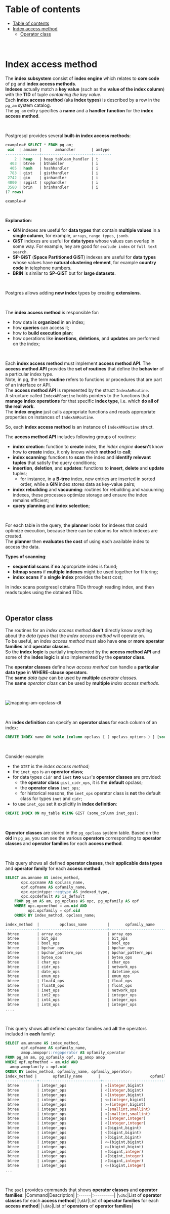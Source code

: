# Table of contents
<!-- TOC -->
* [Table of contents](#table-of-contents)
* [Index access method](#index-access-method)
  * [Operator class](#operator-class)
<!-- TOC -->

<br>

# Index access method
The **index subsystem** consist of **index engine** which relates to **core code** of pg and **index access methods**.<br>
**Indexes** actually match a **key value** (such as the **value of the index column**) with the **TID** of tuple _containing the key value_.<br>
Each **index access method** (aka **index types**) is described by a row in the `pg_am` system catalog.<br>
The `pg_am` entry specifies a **name** and a **handler function** for the **index access method**.<br>

<br>

Postgresql provides several **built-in index access methods**:
```sql
example=# SELECT * FROM pg_am;
 oid  | amname |      amhandler       | amtype
------+--------+----------------------+--------
    2 | heap   | heap_tableam_handler | t
  403 | btree  | bthandler            | i
  405 | hash   | hashhandler          | i
  783 | gist   | gisthandler          | i
 2742 | gin    | ginhandler           | i
 4000 | spgist | spghandler           | i
 3580 | brin   | brinhandler          | i
(7 rows)

example=#
```

<br>

**Explanation**:
- **GIN** indexes are useful for **data types** that contain **multiple values** in a **single column**, for example, `arrays`, `range types`, `jsonb`.<br>
- **GiST** indexes are useful for **data types** whose values can overlap in some way. For example, hey are good for `exclude index` or `full text search`.<br>
- **SP-GiST** (**Space Partitioned GiST**) indexes are useful for **data types** whose values have **natural clustering element**, for example **country code** in telephone numbers.<br>
- **BRIN** is similar to **SP-GiST** but for **large datasets**.<br>

<br>

Postgres allows adding **new index** types by creating **extensions**.<br>

<br>

The **index access method** is responsible for:
- how data is **organized** in an index;
- how **queries** can access it;
- how to **build execution plan**;
- how operations like **insertions**, **deletions**, and **updates** are performed on the index;

<br>

Each **index access method** must implement **access method API**. The **access method API** provides the **set of routines** that define the **behavior** of a particular index type.<br>
Note, in pg, the term **routine** refers to functions or procedures that are part of an interface or API.<br>
The **access method API** is represented by the struct `IndexAmRoutine`.<br>
A structure called `IndexAMRoutine` holds pointers to the functions that **manage index operations** for that specific **index type**, i.e. which **do all of the real work**.<br>
The **index engine** just calls appropriate functions and reads appropriate properties on instances of `IndexAmRoutine`.<br>

So, each **index access method** is an instance of `IndexAMRoutine` struct.<br>

The **access method API** includes following groups of routines:
- **index creation**: function to **create** index, the _index engine_ **doesn't** know how to **create** index, it only knows which **method** to **call**;
- **index scanning**: functions to **scan** the index and **identify relevant tuples** that satisfy the query conditions;
- **insertion**, **deletion**, and **updates**: functions to **insert**, **delete** and **update** tuples;
    - for instance, in a **B-tree** index, new entries are inserted in sorted order, while a **GIN** index stores data as key-value pairs;
- **index rebuilding** and **vacuuming**: routines for rebuilding and vacuuming indexes, these processes optimize storage and ensure the index remains efficient;
- **query planning** and **index selection**;

<br>

For each table in the query, the **planner** looks for indexes that could optimize execution, because there can be columns for which indexes are created.<br>
The **planner** then **evaluates the cost** of using each available index to access the data.<br>

**Types of scanning**:
- **sequential scans** if **no** appropriate index is found;
- **bitmap scans** if **multiple indexes** might be used together for filtering;
- **index scans** if a **single index** provides the best cost;

In index scans postgresql obtains TIDs through reading index, and then reads tuples using the obtained TIDs.<br>

<br>

## Operator class
The routines for an _index access method_ **don't** directly know anything about the _data types_ that the _index access method_ will operate on.<br>
To be useful, an _index access method_ must also have **one** or **more operator families** and **operator classes**.<br>
So the **index logic** is partially implemented by the **access method API** and some of the **index logic** is also implemented by the **operator class**.<br>

The **operator classes** define how _access method_ can handle a **particular data type** in **WHERE-clause operators**.<br>
The **same** _data type_ can be used by **multiple** _operator classes_.<br>
The **same** _operator class_ can be used by **multiple** _index access methods_.<br>

<br>

![mapping-am-opclass-dt](/img/access_methods2opclass.png)

<br>

An **index definition** can specify an **operator class** for each column of an index:
```sql
CREATE INDEX name ON table (column opclass [ ( opclass_options ) ] [sort options] [, ...]);
```

<br>

Consider example:
- the `GIST` is the _index access method_;
- the `inet_ops` is an **operator class**;
- for data types `cidr` and `inet` **two** `GIST`'s **operator classes** are provided:
    - the **operator class** `gist_cidr_ops`, it is the **default** opclass;
    - the **operator class** `inet_ops`;
    - for historical reasons, the `inet_ops` operator class is **not** the default class for types `inet` and `cidr`;
- to use `inet_ops` set it explicitly in **index definition**:
```sql
CREATE INDEX ON my_table USING GIST (some_column inet_ops);
```

<br>

**Operator classes** are stored in the `pg_opclass` system table. Based on the **oid** in `pg_am`, you can see the various **operators** corresponding to **operator classes** and **operator families** for each **access method**.<br>

<br>

This query shows all defined **operator classes**, their **applicable data types** and **operator family** for each **access method**:
```sql
SELECT am.amname AS index_method,
       opc.opcname AS opclass_name,
       opf.opfname AS opfamily_name,
       opc.opcintype::regtype AS indexed_type,
       opc.opcdefault AS is_default
    FROM pg_am AS am, pg_opclass AS opc, pg_opfamily AS opf
    WHERE opc.opcmethod = am.oid AND
          opc.opcfamily = opf.oid
    ORDER BY index_method, opclass_name;

index_method  |         opclass_name         |       opfamily_name       |        indexed_type         | is_default
--------------+------------------------------+---------------------------+-----------------------------+------------
 btree        | array_ops                    | array_ops                 | anyarray                    | t
 btree        | bit_ops                      | bit_ops                   | bit                         | t
 btree        | bool_ops                     | bool_ops                  | boolean                     | t
 btree        | bpchar_ops                   | bpchar_ops                | character                   | t
 btree        | bpchar_pattern_ops           | bpchar_pattern_ops        | character                   | f
 btree        | bytea_ops                    | bytea_ops                 | bytea                       | t
 btree        | char_ops                     | char_ops                  | "char"                      | t
 btree        | cidr_ops                     | network_ops               | inet                        | f
 btree        | date_ops                     | datetime_ops              | date                        | t
 btree        | enum_ops                     | enum_ops                  | anyenum                     | t
 btree        | float4_ops                   | float_ops                 | real                        | t
 btree        | float8_ops                   | float_ops                 | double precision            | t
 btree        | inet_ops                     | network_ops               | inet                        | t
 btree        | int2_ops                     | integer_ops               | smallint                    | t
 btree        | int4_ops                     | integer_ops               | integer                     | t
 btree        | int8_ops                     | integer_ops               | bigint                      | t
....
```

<br>

This query shows **all** defined operator families and **all** the operators included in **each** family:
```sql
SELECT am.amname AS index_method,
       opf.opfname AS opfamily_name,
       amop.amopopr::regoperator AS opfamily_operator
FROM pg_am am, pg_opfamily opf, pg_amop amop
WHERE opf.opfmethod = am.oid AND
  amop.amopfamily = opf.oid
ORDER BY index_method, opfamily_name, opfamily_operator;
index_method |       opfamily_name       |                      opfamily_operator
--------------+---------------------------+--------------------------------------------------------------
 btree        | integer_ops               | =(integer,bigint)
 btree        | integer_ops               | <(integer,bigint)
 btree        | integer_ops               | >(integer,bigint)
 btree        | integer_ops               | <=(integer,bigint)
 btree        | integer_ops               | >=(integer,bigint)
 btree        | integer_ops               | =(smallint,smallint)
 btree        | integer_ops               | <(smallint,smallint)
 btree        | integer_ops               | =(integer,integer)
 btree        | integer_ops               | <(integer,integer)
 btree        | integer_ops               | =(bigint,bigint)
 btree        | integer_ops               | <(bigint,bigint)
 btree        | integer_ops               | >(bigint,bigint)
 btree        | integer_ops               | <=(bigint,bigint)
 btree        | integer_ops               | >=(bigint,bigint)
 btree        | integer_ops               | =(bigint,integer)
 btree        | integer_ops               | <(bigint,integer)
 btree        | integer_ops               | >(bigint,integer)
 btree        | integer_ops               | <=(bigint,integer)
...
```

<br>

The `psql` provides commands that shows **operator classes** and **operator families**:
|Command|Description|
|:------|:----------|
|`\dAc`|List of **operator classes** for each **access method**|
|`\dAf`|List of **operator families** for each **access method**|
|`\dAo`|List of **operators** of **operator families**|

<br>